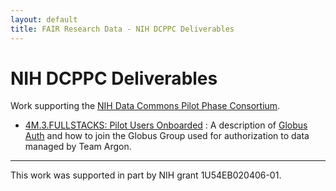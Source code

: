 ```yaml
---
layout: default
title: FAIR Research Data - NIH DCPPC Deliverables
---
```


# NIH DCPPC Deliverables

Work supporting the [NIH Data Commons Pilot Phase Consortium](https://www.nihdatacommons.us).

*  [4M.3.FULLSTACKS: Pilot Users Onboarded](globus-auth.html) : A
   description of
   [Globus Auth](https://docs.globus.org/api/auth/developer-guide/)
   and how to join the Globus Group used for authorization to data
   managed by Team Argon.

---

This work was supported in part by NIH grant 1U54EB020406-01.
